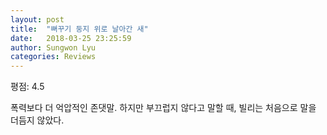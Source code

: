 ```yaml
---
layout: post
title:  "뻐꾸기 둥지 위로 날아간 새"
date:   2018-03-25 23:25:59
author: Sungwon Lyu
categories: Reviews
---
```


평점: 4.5

폭력보다 더 억압적인 존댓말. 하지만 부끄럽지 않다고 말할 때, 빌리는 처음으로 말을 더듬지 않았다.
